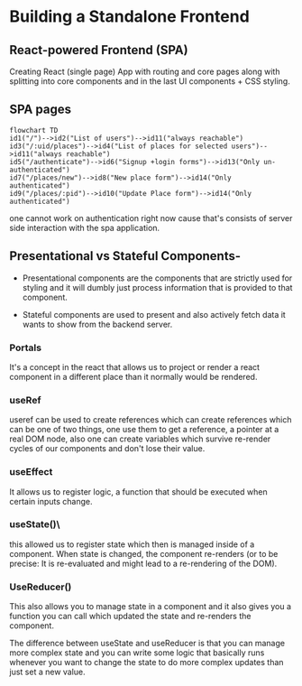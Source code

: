 # Building a Standalone Frontend

## React-powered Frontend (SPA)

Creating React (single page) App with routing and core pages along with splitting into core components and in the last UI components + CSS styling.



## SPA pages

```mermaid
flowchart TD
id1("/")-->id2("List of users")-->id11("always reachable")
id3("/:uid/places")-->id4("List of places for selected users")-->id11("always reachable")
id5("/authenticate")-->id6("Signup +login forms")-->id13("Only un-authenticated")
id7("/places/new")-->id8("New place form")-->id14("Only authenticated")
id9("/places/:pid")-->id10("Update Place form")-->id14("Only authenticated")

```

one cannot work on authentication right now cause that's consists of server side interaction with the spa application.

## Presentational  vs  Stateful Components-

- Presentational components are the components that are strictly used for styling and it will dumbly just process information that is provided to that component.

- Stateful components are used to present and also actively fetch data it wants to show from the backend server.

 

### Portals

It's a concept in the react that allows us to project or render a react component in a different place than it normally would be rendered.

### useRef

useref can be used to create references which can create references which can be one of two things, one use them to get a reference, a pointer at a real DOM node, also one can create variables which survive re-render cycles of our components and don't lose their value.

### useEffect 

It allows us to register logic, a function that should be executed when certain inputs change.

### useState()\

this allowed us to register state which then is managed inside of a component. When state is changed, the component re-renders (or to be precise: It is re-evaluated and might lead to a re-rendering of the DOM).

### UseReducer()

This also allows you to manage state in a component and it also gives you a function you can call which updated the state and re-renders the component.

The difference between useState and useReducer is that  you can manage more complex state and you can write some logic that basically runs whenever you want to change the state to do more complex updates than just set a new value.

